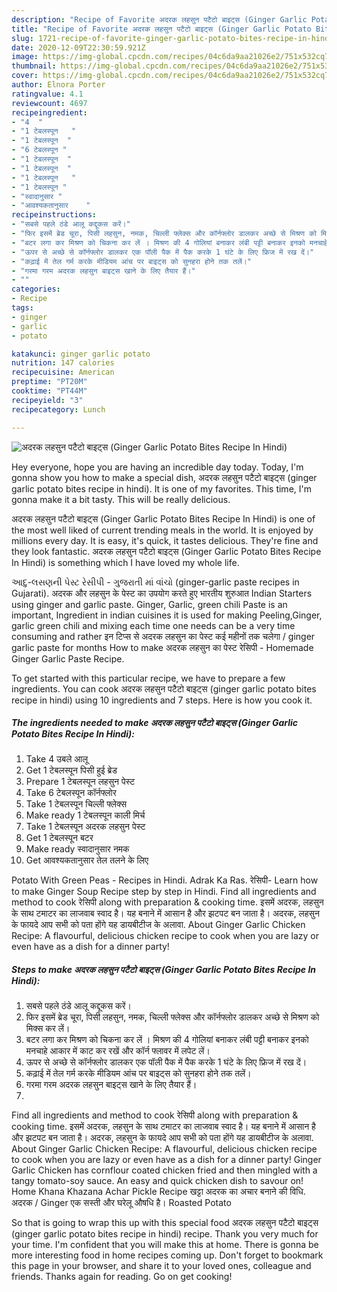 ```yaml
---
description: "Recipe of Favorite अदरक लहसुन पटैटो बाइट्स (Ginger Garlic Potato Bites Recipe In Hindi)"
title: "Recipe of Favorite अदरक लहसुन पटैटो बाइट्स (Ginger Garlic Potato Bites Recipe In Hindi)"
slug: 1721-recipe-of-favorite-ginger-garlic-potato-bites-recipe-in-hindi
date: 2020-12-09T22:30:59.921Z
image: https://img-global.cpcdn.com/recipes/04c6da9aa21026e2/751x532cq70/अदरक-लहसुन-पटैटो-बाइट्स-ginger-garlic-potato-bites-recipe-in-hindi-recipe-main-photo.jpg
thumbnail: https://img-global.cpcdn.com/recipes/04c6da9aa21026e2/751x532cq70/अदरक-लहसुन-पटैटो-बाइट्स-ginger-garlic-potato-bites-recipe-in-hindi-recipe-main-photo.jpg
cover: https://img-global.cpcdn.com/recipes/04c6da9aa21026e2/751x532cq70/अदरक-लहसुन-पटैटो-बाइट्स-ginger-garlic-potato-bites-recipe-in-hindi-recipe-main-photo.jpg
author: Elnora Porter
ratingvalue: 4.1
reviewcount: 4697
recipeingredient:
- "4  "
- "1 टेबलस्पून   "
- "1 टेबलस्पून  "
- "6 टेबलस्पून "
- "1 टेबलस्पून  "
- "1 टेबलस्पून  "
- "1 टेबलस्पून   "
- "1 टेबलस्पून "
- "स्वादानुसार "
- "आवश्यकतानुसार    "
recipeinstructions:
- "सबसे पहले ठंडे आलू कद्दूकस करें।"
- "फिर इसमें ब्रेड चूरा, पिसी लहसुन, नमक, चिल्ली फ्लेक्स और कॉर्नफ्लोर डालकर अच्छे से मिश्रण को मिक्स कर लें।"
- "बटर लगा कर मिश्रण को चिकना कर लें । मिश्रण की 4 गोलियां बनाकर लंबी पट्टी बनाकर इनको मनचाहे आकार में काट कर रखें और कॉर्न फ्लावर में लपेट लें।"
- "ऊपर से अच्छे से कॉर्नफ्लोर डालकर एक पॉली पैक में पैक करके 1 घंटे के लिए फ्रिज में रख दें।"
- "कढ़ाई में तेल गर्म करके मीडियम आंच पर बाइट्स को सुनहरा होने तक तलें।"
- "गरमा गरम अदरक लहसुन बाइट्स खाने के लिए तैयार हैं।"
- ""
categories:
- Recipe
tags:
- ginger
- garlic
- potato

katakunci: ginger garlic potato 
nutrition: 147 calories
recipecuisine: American
preptime: "PT20M"
cooktime: "PT44M"
recipeyield: "3"
recipecategory: Lunch

---
```



![अदरक लहसुन पटैटो बाइट्स (Ginger Garlic Potato Bites Recipe In Hindi)](https://img-global.cpcdn.com/recipes/04c6da9aa21026e2/751x532cq70/अदरक-लहसुन-पटैटो-बाइट्स-ginger-garlic-potato-bites-recipe-in-hindi-recipe-main-photo.jpg)

Hey everyone, hope you are having an incredible day today. Today, I'm gonna show you how to make a special dish, अदरक लहसुन पटैटो बाइट्स (ginger garlic potato bites recipe in hindi). It is one of my favorites. This time, I'm gonna make it a bit tasty. This will be really delicious.

अदरक लहसुन पटैटो बाइट्स (Ginger Garlic Potato Bites Recipe In Hindi) is one of the most well liked of current trending meals in the world. It is enjoyed by millions every day. It is easy, it's quick, it tastes delicious. They're fine and they look fantastic. अदरक लहसुन पटैटो बाइट्स (Ginger Garlic Potato Bites Recipe In Hindi) is something which I have loved my whole life.

આદુ-લસણની પેસ્ટ રેસીપી - ગુજરાતી માં વાંચો (ginger-garlic paste recipes in Gujarati). अदरक और लहसुन के पेस्ट का उपयोग करते हुए भारतीय शुरुआत Indian Starters using ginger and garlic paste. Ginger, Garlic, green chili Paste is an important, Ingredient in indian cuisines it is used for making Peeling,Ginger, garlic green chili and mixing each time one needs can be a very time consuming and rather इन टिप्स से अदरक लहसुन का पेस्ट कई महीनों तक चलेगा / ginger garlic paste for months How to make अदरक लहसुन का पेस्ट रेसिपी - Homemade Ginger Garlic Paste Recipe.


To get started with this particular recipe, we have to prepare a few ingredients. You can cook अदरक लहसुन पटैटो बाइट्स (ginger garlic potato bites recipe in hindi) using 10 ingredients and 7 steps. Here is how you cook it.

<!--inarticleads1-->

##### The ingredients needed to make अदरक लहसुन पटैटो बाइट्स (Ginger Garlic Potato Bites Recipe In Hindi):

1. Take 4 उबले आलू
1. Get 1 टेबलस्पून पिसी हुई ब्रेड
1. Prepare 1 टेबलस्पून लहसुन पेस्ट
1. Take 6 टेबलस्पून कॉर्नफ्लोर
1. Take 1 टेबलस्पून चिल्ली फ्लेक्स
1. Make ready 1 टेबलस्पून काली मिर्च
1. Take 1 टेबलस्पून अदरक लहसुन पेस्ट
1. Get 1 टेबलस्पून बटर
1. Make ready स्वादानुसार नमक
1. Get आवश्यकतानुसार तेल तलने के लिए


Potato With Green Peas - Recipes in Hindi. Adrak Ka Ras. रेसिपी- Learn how to make Ginger Soup Recipe step by step in Hindi. Find all ingredients and method to cook रेसिपी along with preparation &amp; cooking time. इसमें अदरक, लहसुन के साथ टमाटर का लाजवाब स्वाद है। यह बनाने में आसान है और झटपट बन जाता है। अदरक, लहसुन के फायदे आप सभी को पता होंगे यह डायबीटीज के अलावा. About Ginger Garlic Chicken Recipe: A flavourful, delicious chicken recipe to cook when you are lazy or even have as a dish for a dinner party! 

<!--inarticleads2-->

##### Steps to make अदरक लहसुन पटैटो बाइट्स (Ginger Garlic Potato Bites Recipe In Hindi):

1. सबसे पहले ठंडे आलू कद्दूकस करें।
1. फिर इसमें ब्रेड चूरा, पिसी लहसुन, नमक, चिल्ली फ्लेक्स और कॉर्नफ्लोर डालकर अच्छे से मिश्रण को मिक्स कर लें।
1. बटर लगा कर मिश्रण को चिकना कर लें । मिश्रण की 4 गोलियां बनाकर लंबी पट्टी बनाकर इनको मनचाहे आकार में काट कर रखें और कॉर्न फ्लावर में लपेट लें।
1. ऊपर से अच्छे से कॉर्नफ्लोर डालकर एक पॉली पैक में पैक करके 1 घंटे के लिए फ्रिज में रख दें।
1. कढ़ाई में तेल गर्म करके मीडियम आंच पर बाइट्स को सुनहरा होने तक तलें।
1. गरमा गरम अदरक लहसुन बाइट्स खाने के लिए तैयार हैं।
1. 


Find all ingredients and method to cook रेसिपी along with preparation &amp; cooking time. इसमें अदरक, लहसुन के साथ टमाटर का लाजवाब स्वाद है। यह बनाने में आसान है और झटपट बन जाता है। अदरक, लहसुन के फायदे आप सभी को पता होंगे यह डायबीटीज के अलावा. About Ginger Garlic Chicken Recipe: A flavourful, delicious chicken recipe to cook when you are lazy or even have as a dish for a dinner party! Ginger Garlic Chicken has cornflour coated chicken fried and then mingled with a tangy tomato-soy sauce. An easy and quick chicken dish to savour on! Home Khana Khazana Achar Pickle Recipe खट्टा अदरक का अचार बनाने की विधि. अदरक / Ginger एक सस्ती और घरेलू औषधि है। Roasted Potato 

So that is going to wrap this up with this special food अदरक लहसुन पटैटो बाइट्स (ginger garlic potato bites recipe in hindi) recipe. Thank you very much for your time. I'm confident that you will make this at home. There is gonna be more interesting food in home recipes coming up. Don't forget to bookmark this page in your browser, and share it to your loved ones, colleague and friends. Thanks again for reading. Go on get cooking!
